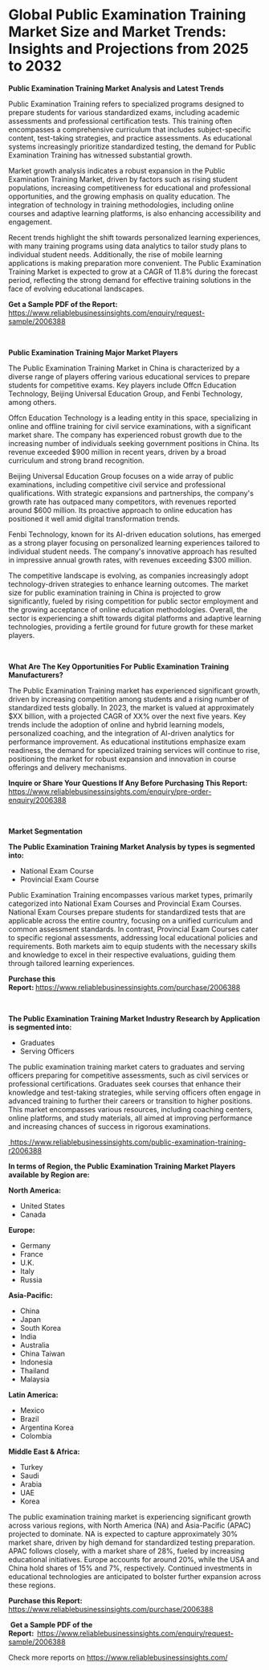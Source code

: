 <p><h1>Global Public Examination Training Market Size and Market Trends: Insights and Projections from 2025 to 2032</h1></p><p><strong>Public Examination Training Market Analysis and Latest Trends</strong></p>
<p><p>Public Examination Training refers to specialized programs designed to prepare students for various standardized exams, including academic assessments and professional certification tests. This training often encompasses a comprehensive curriculum that includes subject-specific content, test-taking strategies, and practice assessments. As educational systems increasingly prioritize standardized testing, the demand for Public Examination Training has witnessed substantial growth.</p><p>Market growth analysis indicates a robust expansion in the Public Examination Training Market, driven by factors such as rising student populations, increasing competitiveness for educational and professional opportunities, and the growing emphasis on quality education. The integration of technology in training methodologies, including online courses and adaptive learning platforms, is also enhancing accessibility and engagement.</p><p>Recent trends highlight the shift towards personalized learning experiences, with many training programs using data analytics to tailor study plans to individual student needs. Additionally, the rise of mobile learning applications is making preparation more convenient. The Public Examination Training Market is expected to grow at a CAGR of 11.8% during the forecast period, reflecting the strong demand for effective training solutions in the face of evolving educational landscapes.</p></p>
<p><strong>Get a Sample PDF of the Report:&nbsp;</strong> <a href="https://www.reliablebusinessinsights.com/enquiry/request-sample/2006388?utm_campaign=3051&utm_medium=2&utm_source=Github&utm_content=ia&utm_term=11032025&utm_id=public-examination-training">https://www.reliablebusinessinsights.com/enquiry/request-sample/2006388</a></p>
<p>&nbsp;</p>
<p><strong>Public Examination Training Major Market Players</strong></p>
<p><p>The Public Examination Training Market in China is characterized by a diverse range of players offering various educational services to prepare students for competitive exams. Key players include Offcn Education Technology, Beijing Universal Education Group, and Fenbi Technology, among others. </p><p>Offcn Education Technology is a leading entity in this space, specializing in online and offline training for civil service examinations, with a significant market share. The company has experienced robust growth due to the increasing number of individuals seeking government positions in China. Its revenue exceeded $900 million in recent years, driven by a broad curriculum and strong brand recognition.</p><p>Beijing Universal Education Group focuses on a wide array of public examinations, including competitive civil service and professional qualifications. With strategic expansions and partnerships, the company's growth rate has outpaced many competitors, with revenues reported around $600 million. Its proactive approach to online education has positioned it well amid digital transformation trends.</p><p>Fenbi Technology, known for its AI-driven education solutions, has emerged as a strong player focusing on personalized learning experiences tailored to individual student needs. The company's innovative approach has resulted in impressive annual growth rates, with revenues exceeding $300 million.</p><p>The competitive landscape is evolving, as companies increasingly adopt technology-driven strategies to enhance learning outcomes. The market size for public examination training in China is projected to grow significantly, fueled by rising competition for public sector employment and the growing acceptance of online education methodologies. Overall, the sector is experiencing a shift towards digital platforms and adaptive learning technologies, providing a fertile ground for future growth for these market players.</p></p>
<p>&nbsp;</p>
<p><strong>What Are The Key Opportunities For Public Examination Training Manufacturers?</strong></p>
<p><p>The Public Examination Training market has experienced significant growth, driven by increasing competition among students and a rising number of standardized tests globally. In 2023, the market is valued at approximately $XX billion, with a projected CAGR of XX% over the next five years. Key trends include the adoption of online and hybrid learning models, personalized coaching, and the integration of AI-driven analytics for performance improvement. As educational institutions emphasize exam readiness, the demand for specialized training services will continue to rise, positioning the market for robust expansion and innovation in course offerings and delivery mechanisms.</p></p>
<p><strong>Inquire or Share Your Questions If Any Before Purchasing This Report:</strong> <a href="https://www.reliablebusinessinsights.com/enquiry/pre-order-enquiry/2006388?utm_campaign=3051&utm_medium=2&utm_source=Github&utm_content=ia&utm_term=11032025&utm_id=public-examination-training">https://www.reliablebusinessinsights.com/enquiry/pre-order-enquiry/2006388</a></p>
<p>&nbsp;</p>
<p><strong>Market Segmentation</strong></p>
<p><strong>The Public Examination Training Market Analysis by types is segmented into:</strong></p>
<p><ul><li>National Exam Course</li><li>Provincial Exam Course</li></ul></p>
<p><p>Public Examination Training encompasses various market types, primarily categorized into National Exam Courses and Provincial Exam Courses. National Exam Courses prepare students for standardized tests that are applicable across the entire country, focusing on a unified curriculum and common assessment standards. In contrast, Provincial Exam Courses cater to specific regional assessments, addressing local educational policies and requirements. Both markets aim to equip students with the necessary skills and knowledge to excel in their respective evaluations, guiding them through tailored learning experiences.</p></p>
<p><strong>Purchase this Report:&nbsp;</strong><a href="https://www.reliablebusinessinsights.com/purchase/2006388?utm_campaign=3051&utm_medium=2&utm_source=Github&utm_content=ia&utm_term=11032025&utm_id=public-examination-training">https://www.reliablebusinessinsights.com/purchase/2006388</a></p>
<p>&nbsp;</p>
<p><strong>The Public Examination Training Market Industry Research by Application is segmented into:</strong></p>
<p><ul><li>Graduates</li><li>Serving Officers</li></ul></p>
<p><p>The public examination training market caters to graduates and serving officers preparing for competitive assessments, such as civil services or professional certifications. Graduates seek courses that enhance their knowledge and test-taking strategies, while serving officers often engage in advanced training to further their careers or transition to higher positions. This market encompasses various resources, including coaching centers, online platforms, and study materials, all aimed at improving performance and increasing chances of success in rigorous examinations.</p></p>
<p><a href="https://www.reliablebusinessinsights.com/public-examination-training-r2006388?utm_campaign=3051&utm_medium=2&utm_source=Github&utm_content=ia&utm_term=11032025&utm_id=public-examination-training">&nbsp;https://www.reliablebusinessinsights.com/public-examination-training-r2006388</a></p>
<p><strong>In terms of Region, the Public Examination Training Market Players available by Region are:</strong></p>
<p>
    <p> <strong> North America: </strong>
        <ul>
            <li>United States</li>
            <li>Canada</li>
        </ul>
        </p> 
    <p> <strong> Europe: </strong>
        <ul>
            <li>Germany</li>
            <li>France</li>
            <li>U.K.</li>
            <li>Italy</li>
            <li>Russia</li>
        </ul>
        </p> 
    <p> <strong> Asia-Pacific: </strong>
        <ul>
            <li>China</li>
            <li>Japan</li>
            <li>South Korea</li>
            <li>India</li>
            <li>Australia</li>
            <li>China Taiwan</li>
            <li>Indonesia</li>
            <li>Thailand</li>
            <li>Malaysia</li>
        </ul>
        </p> 
    <p> <strong> Latin America: </strong>
        <ul>
            <li>Mexico</li>
            <li>Brazil</li>
            <li>Argentina Korea</li>
            <li>Colombia</li>
        </ul>
        </p> 
    <p> <strong> Middle East & Africa: </strong>
        <ul>
            <li>Turkey</li>
            <li>Saudi</li>
            <li>Arabia</li>
            <li>UAE</li>
            <li>Korea</li>
        </ul>
    </p>
    </p>
<p><p>The public examination training market is experiencing significant growth across various regions, with North America (NA) and Asia-Pacific (APAC) projected to dominate. NA is expected to capture approximately 30% market share, driven by high demand for standardized testing preparation. APAC follows closely, with a market share of 28%, fueled by increasing educational initiatives. Europe accounts for around 20%, while the USA and China hold shares of 15% and 7%, respectively. Continued investments in educational technologies are anticipated to bolster further expansion across these regions.</p></p>
<p><strong>Purchase this Report: </strong><a href="https://www.reliablebusinessinsights.com/purchase/2006388?utm_campaign=3051&utm_medium=2&utm_source=Github&utm_content=ia&utm_term=11032025&utm_id=public-examination-training">https://www.reliablebusinessinsights.com/purchase/2006388</a></p>
<p>&nbsp;<strong>Get a Sample PDF of the Report:&nbsp;&nbsp;</strong><a href="https://www.reliablebusinessinsights.com/enquiry/request-sample/2006388?utm_campaign=3051&utm_medium=2&utm_source=Github&utm_content=ia&utm_term=11032025&utm_id=public-examination-training">https://www.reliablebusinessinsights.com/enquiry/request-sample/2006388</a></p>
<p><strong></strong></p>
<p>Check more reports on <a href="https://www.reliablebusinessinsights.com/?utm_campaign=3051&utm_medium=2&utm_source=Github&utm_content=ia&utm_term=11032025&utm_id=public-examination-training">https://www.reliablebusinessinsights.com/</a></p>